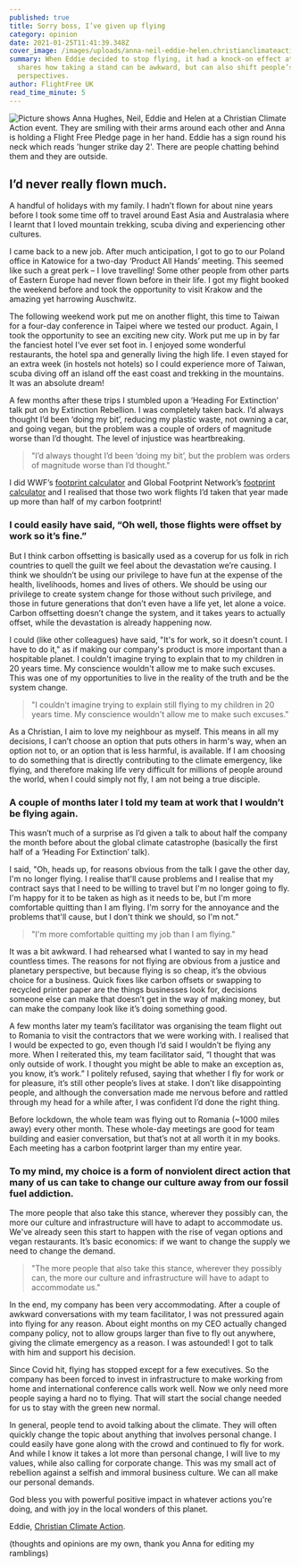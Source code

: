```yaml
---
published: true
title: Sorry boss, I’ve given up flying
category: opinion
date: 2021-01-25T11:41:39.348Z
cover_image: /images/uploads/anna-neil-eddie-helen.christianclimateaction.jpg
summary: When Eddie decided to stop flying, it had a knock-on effect at work. He
  shares how taking a stand can be awkward, but can also shift people’s
  perspectives.
author: FlightFree UK
read_time_minute: 5
---
```

![Picture shows Anna Hughes, Neil, Eddie and Helen at a Christian Climate Action event. They are smiling with their arms around each other and Anna is holding a Flight Free Pledge page in her hand. Eddie has a sign round his neck which reads 'hunger strike day 2'. There are people chatting behind them and they are outside. ](/images/uploads/anna-neil-eddie-helen.christianclimateaction.jpg "Anna, Neil, Eddie and Helen at a Christian Climate Action Event")

## I’d never really flown much. 

A handful of holidays with my family. I hadn’t flown for about nine years before I took some time off to travel around East Asia and Australasia where I learnt that I loved mountain trekking, scuba diving and experiencing other cultures.

I came back to a new job. After much anticipation, I got to go to our Poland office in Katowice for a two-day ‘Product All Hands’ meeting. This seemed like such a great perk – I love travelling! Some other people from other parts of Eastern Europe had never flown before in their life. I got my flight booked the weekend before and took the opportunity to visit Krakow and the amazing yet harrowing Auschwitz.

The following weekend work put me on another flight, this time to Taiwan for a four-day conference in Taipei where we tested our product. Again, I took the opportunity to see an exciting new city. Work put me up in by far the fanciest hotel I’ve ever set foot in. I enjoyed some wonderful restaurants, the hotel spa and generally living the high life. I even stayed for an extra week (in hostels not hotels) so I could experience more of Taiwan, scuba diving off an island off the east coast and trekking in the mountains. It was an absolute dream!

A few months after these trips I stumbled upon a ‘Heading For Extinction’ talk put on by Extinction Rebellion. I was completely taken back. I’d always thought I’d been ‘doing my bit’, reducing my plastic waste, not owning a car, and going vegan, but the problem was a couple of orders of magnitude worse than I’d thought. The level of injustice was heartbreaking.

> "I’d always thought I’d been ‘doing my bit’, but the problem was orders of magnitude worse than I’d thought."

I did WWF’s [footprint calculator](https://footprint.wwf.org.uk/#/) and Global Footprint Network’s [footprint calculator](https://www.footprintcalculator.org/) and I realised that those two work flights I’d taken that year made up more than half of my carbon footprint!

### I could easily have said, “Oh well, those flights were offset by work so it’s fine.” 

But I think carbon offsetting is basically used as a coverup for us folk in rich countries to quell the guilt we feel about the devastation we’re causing. I think we shouldn’t be using our privilege to have fun at the expense of the health, livelihoods, homes and lives of others. We should be using our privilege to create system change for those without such privilege, and those in future generations that don’t even have a life yet, let alone a voice. Carbon offsetting doesn’t change the system, and it takes years to actually offset, while the devastation is already happening now.

I could (like other colleagues) have said, "It's for work, so it doesn't count. I have to do it," as if making our company's product is more important than a hospitable planet. I couldn't imagine trying to explain that to my children in 20 years time. My conscience wouldn't allow me to make such excuses. This was one of my opportunities to live in the reality of the truth and be the system change. 

> "I couldn't imagine trying to explain still flying to my children in 20 years time. My conscience wouldn't allow me to make such excuses."

As a Christian, I aim to love my neighbour as myself. This means in all my decisions, I can’t choose an option that puts others in harm's way, when an option not to, or an option that is less harmful, is available. If I am choosing to do something that is directly contributing to the climate emergency, like flying, and therefore making life very difficult for millions of people around the world, when I could simply not fly, I am not being a true disciple.

### A couple of months later I told my team at work that I wouldn’t be flying again. 

This wasn’t much of a surprise as I’d given a talk to about half the company the month before about the global climate catastrophe (basically the first half of a ‘Heading For Extinction’ talk). 

I said, "Oh, heads up, for reasons obvious from the talk I gave the other day, I'm no longer flying. I realise that'll cause problems and I realise that my contract says that I need to be willing to travel but I'm no longer going to fly. I'm happy for it to be taken as high as it needs to be, but I'm more comfortable quitting than I am flying. I'm sorry for the annoyance and the problems that'll cause, but I don't think we should, so I'm not."

> "I'm more comfortable quitting my job than I am flying."

It was a bit awkward. I had rehearsed what I wanted to say in my head countless times. The reasons for not flying are obvious from a justice and planetary perspective, but because flying is so cheap, it’s the obvious choice for a business. Quick fixes like carbon offsets or swapping to recycled printer paper are the things businesses look for, decisions someone else can make that doesn’t get in the way of making money, but can make the company look like it’s doing something good.

A few months later my team’s facilitator was organising the team flight out to Romania to visit the contractors that we were working with. I realised that I would be expected to go, even though I’d said I wouldn’t be flying any more. When I reiterated this, my team facilitator said, “I thought that was only outside of work. I thought you might be able to make an exception as, you know, it’s work.” I politely refused, saying that whether I fly for work or for pleasure, it’s still other people’s lives at stake. I don’t like disappointing people, and although the conversation made me nervous before and rattled through my head for a while after, I was confident I’d done the right thing.

Before lockdown, the whole team was flying out to Romania (~1000 miles away) every other month. These whole-day meetings are good for team building and easier conversation, but that’s not at all worth it in my books. Each meeting has a carbon footprint larger than my entire year.

### To my mind, my choice is a form of nonviolent direct action that many of us can take to change our culture away from our fossil fuel addiction. 

The more people that also take this stance, wherever they possibly can, the more our culture and infrastructure will have to adapt to accommodate us. We've already seen this start to happen with the rise of vegan options and vegan restaurants. It’s basic economics: if we want to change the supply we need to change the demand.

> "The more people that also take this stance, wherever they possibly can, the more our culture and infrastructure will have to adapt to accommodate us."

In the end, my company has been very accommodating. After a couple of awkward conversations with my team facilitator, I was not pressured again into flying for any reason. About eight months on my CEO actually changed company policy, not to allow groups larger than five to fly out anywhere, giving the climate emergency as a reason. I was astounded! I got to talk with him and support his decision. 

Since Covid hit, flying has stopped except for a few executives. So the company has been forced to invest in infrastructure to make working from home and international conference calls work well. Now we only need more people saying a hard no to flying. That will start the social change needed for us to stay with the green new normal.

In general, people tend to avoid talking about the climate. They will often quickly change the topic about anything that involves personal change. I could easily have gone along with the crowd and continued to fly for work. And while I know it takes a lot more than personal change, I will live to my values, while also calling for corporate change. This was my small act of rebellion against a selfish and immoral business culture. We can all make our personal demands.

God bless you with powerful positive impact in whatever actions you're doing, and with joy in the local wonders of this planet. 

Eddie, [Christian Climate Action](https://christianclimateaction.org/).

(thoughts and opinions are my own, thank you Anna for editing my ramblings)
